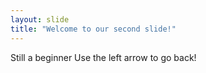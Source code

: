 ```yaml
---
layout: slide
title: "Welcome to our second slide!"
---
```

Still a beginner
Use the left arrow to go back!
